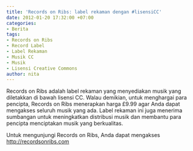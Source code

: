 ```yaml
---
title: 'Records on Ribs: label rekaman dengan #lisensiCC'
date: 2012-01-20 17:32:00 +07:00
categories:
- Berita
tags:
- Records on Ribs
- Record Label
- Label Rekaman
- Musik CC
- Musik
- Lisensi Creative Commons
author: nita
---
```


Records on Ribs adalah label rekaman yang menyediakan musik yang diletakkan di bawah lisensi CC. Walau demikian, untuk menghargai para pencipta, Records on Ribs menerapkan harga £9.99 agar Anda dapat mengakses seluruh musik yang ada. Label rekaman ini juga menerima sumbangan untuk meningkatkan distribusi musik dan membantu para pencipta menciptakan musik yang berkualitas.

Untuk mengunjungi Records on Ribs, Anda dapat mengakses http://recordsonribs.com